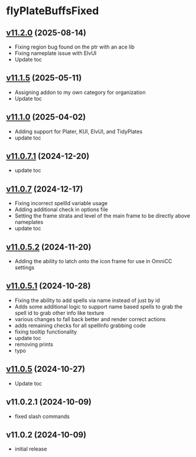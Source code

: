 # flyPlateBuffsFixed

## [v11.2.0](https://github.com/rbgdevx/flyPlateBuffsFixed/releases/tag/v11.2.0) (2025-08-14)

- Fixing region bug found on the ptr with an ace lib
- Fixing nameplate issue with ElvUI
- Update toc

## [v11.1.5](https://github.com/rbgdevx/flyPlateBuffsFixed/releases/tag/v11.1.5) (2025-05-11)

- Assigning addon to my own category for organization
- Update toc

## [v11.1.0](https://github.com/rbgdevx/flyPlateBuffsFixed/releases/tag/v11.1.0) (2025-04-02)

- Adding support for Plater, KUI, ElvUI, and TidyPlates
- update toc

## [v11.0.7.1](https://github.com/rbgdevx/flyPlateBuffsFixed/releases/tag/v11.0.7.1) (2024-12-20)

- update toc

## [v11.0.7](https://github.com/rbgdevx/flyPlateBuffsFixed/releases/tag/v11.0.7) (2024-12-17)

- Fixing incorrect spellId variable usage
- Adding additional check in options file
- Setting the frame strata and level of the main frame to be directly above nameplates
- update toc

## [v11.0.5.2](https://github.com/rbgdevx/flyPlateBuffsFixed/releases/tag/v11.0.5.2) (2024-11-20)

- Adding the ability to latch onto the icon frame for use in OmniCC settings

## [v11.0.5.1](https://github.com/rbgdevx/flyPlateBuffsFixed/releases/tag/v11.0.5.1) (2024-10-28)

- Fixing the ability to add spells via name instead of just by id
- Adds some additional logic to support name based spells to grab the spell id to grab other info like texture
- various changes to fall back better and render correct actions
- adds remaining checks for all spellInfo grabbing code
- fixing tooltip functionality
- update toc
- removing prints
- typo

## [v11.0.5](https://github.com/rbgdevx/flyPlateBuffsFixed/releases/tag/v11.0.5) (2024-10-27)

- Update toc

## v11.0.2.1 (2024-10-09)

- fixed slash commands

## v11.0.2 (2024-10-09)

- initial release
